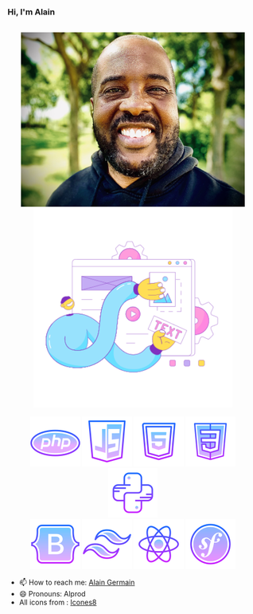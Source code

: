 ### Hi, I'm Alain

[img_1]:https://github.com/Alprod/Alprod/blob/19692868cb25eda0e154fda4fc07046f989d7c49/img/D4A602EF-0FD9-4416-8DDC-03E562F6F559.jpg
[img_2]:"https://github.com/Alprod/Alprod/blob/aa2314e64c7859b8bed8e8f4a01e03682f2fac34/img/IMG_0335.jpeg"

[php]:https://img.icons8.com/nolan/100/php-logo.png
[html]:https://img.icons8.com/nolan/100/html-5.png
[css]:https://img.icons8.com/nolan/100/css3.png
[java]:https://img.icons8.com/nolan/100/java-coffee-cup-logo.png
[Js]:https://img.icons8.com/nolan/100/javascript-logo.png
[symfo]:https://img.icons8.com/nolan/100/symfony.png

[elastic]:https://github.com/Alprod/Alprod/blob/e48354a0077d63af3fed4a880aaef9638fe11ab5/img/elastic-11.png

<div align="center" style="display: inline-block;">
    <div style="border-radius: 10px; padding: 15px;">
        <img src="https://github.com/Alprod/Alprod/blob/aa2314e64c7859b8bed8e8f4a01e03682f2fac34/img/IMG_0335.jpeg" width="450" height="350" />
        <img src="https://github.com/Alprod/Alprod/blob/e48354a0077d63af3fed4a880aaef9638fe11ab5/img/elastic-11.png" width="400" height="400"/>
    </div>
    <img src="https://github.com/Alprod/Alprod/blob/0623951ff8e822614db16bc1d7c35dea17a3e4f6/img/icons/icons8-php-100.png" />
    <img src="https://github.com/Alprod/Alprod/blob/0623951ff8e822614db16bc1d7c35dea17a3e4f6/img/icons/icons8-javascript-100.png" />
    <img src="https://github.com/Alprod/Alprod/blob/0623951ff8e822614db16bc1d7c35dea17a3e4f6/img/icons/icons8-html5-100.png" />
    <img src="https://github.com/Alprod/Alprod/blob/3784d4ec72094a9cbb6815d84e74ef3e3df22886/img/icons/icons8-css-100.png" />
    <img src="https://github.com/Alprod/Alprod/blob/d7c6f3d846cd66ef973d3fbd621dad117dd80164/img/icons/icons8-python-100.png" />
    <br/>
    <img src="https://github.com/Alprod/Alprod/blob/ba787ee7c99d3f03e4cef7bdce3422e05e9c2290/img/icons/icons8-bootstrap-100.png" />
    <img src="https://github.com/Alprod/Alprod/blob/ba787ee7c99d3f03e4cef7bdce3422e05e9c2290/img/icons/icons8-tailwind-css-100.png" />
    <img src="https://github.com/Alprod/Alprod/blob/ba787ee7c99d3f03e4cef7bdce3422e05e9c2290/img/icons/icons8-react-native-100.png" />
    <img src="https://github.com/Alprod/Alprod/blob/3784d4ec72094a9cbb6815d84e74ef3e3df22886/img/icons/icons8-symfony-100.png" />
</div>


- 📫 How to reach me: [Alain Germain](mailto:alprod81@gmail.com)
- 😄 Pronouns: Alprod
- All icons from : [Icones8](https://icons8.com)


